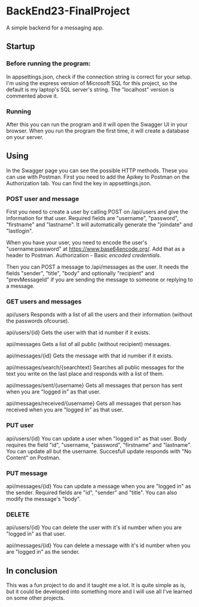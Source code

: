 # BackEnd23-FinalProject

A simple backend for a messaging app.
 
## Startup

### Before running the program:

In appsettings.json, check if the connection string is correct for your setup.
I'm using the express version of Microsoft SQL for this project, so the default is my laptop's SQL server's string.
The "localhost" version is commented above it.

### Running

After this you can run the program and it will open the Swagger UI in your browser.
When you run the program the first time, it will create a database on your server. 

## Using

In the Swagger page you can see the possible HTTP methods. These you can use with Postman.
First you need to add the Apikey to Postman on the Authorization tab. You can find the key in appsettings.json.

### POST user and message

First you need to create a user by calling POST on /api/users and give the information for that user.
Required fields are "username", "password", "firstname" and "lastname". It will automatically generate the "joindate" and "lastlogin".

When you have your user, you need to encode the user's "username:password" at https://www.base64encode.org/.
Add that as a header to Postman. Authorization - Basic *encoded credentials*.

Then you can POST a message to /api/messages as the user. It needs the fields "sender", "title", "body" and optionally "recipient" and "prevMessageId" if you are sending the message to someone or replying to a message.

### GET users and messages

api/users 
Responds with a list of all the users and their information (without the passwords ofcourse).

api/users/{id}
Gets the user with that id number if it exists.

api/messages 
Gets a list of all public (without recipient) messages.

api/messages/{id} 
Gets the message with that id number if it exists.

api/messages/search/{searchtext} 
Searches all public messages for the text you write on the last place and responds with a list of them.

api/messages/sent/{username} 
Gets all messages that person has sent when you are "logged in" as that user.

api/messages/received/{username} 
Gets all messages that person has received when you are "logged in" as that user.

### PUT user

api/users/{id} 
You can update a user when "logged in" as that user.
Body requires the field "id", "username, "password", "firstname" and "lastname". You can update all but the username. 
Succesfull update responds with "No Content" on Postman.

### PUT message

api/messages/{id}
You can update a message when you are "logged in" as the sender. 
Required fields are "id", "sender" and "title". You can also modify the message's "body".

### DELETE

api/users/{id}
You can delete the user with it's id number when you are "logged in" as that user.

api/messages/{id}
You can delete a message with it's id number when you are "logged in" as the sender.

## In conclusion

This was a fun project to do and it taught me a lot.
It is quite simple as is, but it could be developed into something more and I will use all I've learned on some other projects. 
